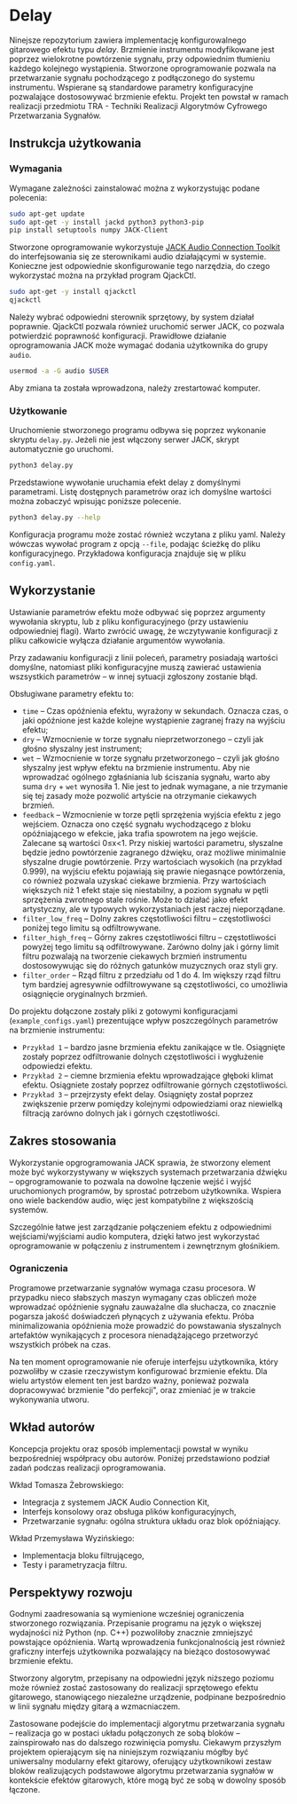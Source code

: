 # Delay
Ninejsze repozytorium zawiera implementację konfigurowalnego gitarowego efektu typu *delay*.
Brzmienie instrumentu modyfikowane jest poprzez wielokrotne powtórzenie sygnału, przy odpowiednim tłumieniu każdego kolejnego wystąpienia.
Stworzone oprogramowanie pozwala na przetwarzanie sygnału pochodzącego z podłączonego do systemu instrumentu.
Wspierane są standardowe parametry konfiguracyjne pozwalające dostosowywać brzmienie efektu.
Projekt ten powstał w ramach realizacji przedmiotu TRA - Techniki Realizacji Algorytmów Cyfrowego Przetwarzania Sygnałów.

## Instrukcja użytkowania

### Wymagania
Wymagane zależności zainstalować można z wykorzystując podane polecenia:
```bash
sudo apt-get update
sudo apt-get -y install jackd python3 python3-pip
pip install setuptools numpy JACK-Client
```
Stworzone oprogramowanie wykorzystuje [JACK Audio Connection Toolkit](https://jackaudio.org/) do interfejsowania się ze sterownikami audio działającymi w systemie. Konieczne jest odpowiednie skonfigurowanie tego narzędzia, do czego wykorzystać można na przykład program QjackCtl.
```bash
sudo apt-get -y install qjackctl
qjackctl
```
Należy wybrać odpowiedni sterownik sprzętowy, by system działał poprawnie. QjackCtl pozwala również uruchomić serwer JACK, co pozwala potwierdzić poprawność konfiguracji. Prawidłowe działanie oprogramowania JACK może wymagać dodania użytkownika do grupy `audio`.
```bash
usermod -a -G audio $USER
```
Aby zmiana ta została wprowadzona, należy zrestartować komputer.

### Użytkowanie
Uruchomienie stworzonego programu odbywa się poprzez wykonanie skryptu `delay.py`. Jeżeli nie jest włączony serwer JACK, skrypt automatycznie go uruchomi.
```bash
python3 delay.py
```
Przedstawione wywołanie uruchamia efekt delay z domyślnymi parametrami. Listę dostępnych parametrów oraz ich domyślne wartości można zobaczyć wpisując poniższe polecenie.
```bash
python3 delay.py --help
```
Konfiguracja programu może zostać również wczytana z pliku yaml. Należy wówczas wywołać program z opcją `--file`, podając ścieżkę do pliku konfiguracyjnego. Przykładowa konfiguracja znajduje się w pliku `config.yaml`.

## Wykorzystanie
Ustawianie parametrów efektu może odbywać się poprzez argumenty wywołania skryptu, lub z pliku konfiguracyjnego (przy ustawieniu odpowiedniej flagi). Warto zwrócić uwagę, że wczytywanie konfiguracji z pliku całkowicie wyłącza działanie argumentów wywołania.

Przy zadawaniu konfiguracji z linii poleceń, parametry posiadają wartości domyślne, natomiast pliki konfiguracyjne muszą zawierać ustawienia wszsystkich parametrów – w innej sytuacji zgłoszony zostanie błąd.

Obsługiwane parametry efektu to:
- `time` – Czas opóźnienia efektu, wyrażony w sekundach. Oznacza czas, o jaki opóźnione jest każde kolejne wystąpienie zagranej frazy na wyjściu efektu;
- `dry` – Wzmocnienie w torze sygnału nieprzetworzonego – czyli jak głośno słyszalny jest instrument;
- `wet` – Wzmocnienie w torze sygnału przetworzonego – czyli jak głośno słyszalny jest wpływ efektu na brzmienie instrumentu. Aby nie wprowadzać ogólnego zgłaśniania lub ściszania sygnału, warto aby suma `dry` + `wet` wynosiła 1. Nie jest to jednak wymagane, a nie trzymanie się tej zasady może pozwolić artyście na otrzymanie ciekawych brzmień. 
- `feedback` – Wzmocnienie w torze pętli sprzężenia wyjścia efektu z jego wejściem. Oznacza ono część sygnału wychodzącego z bloku opóźniającego w efekcie, jaka trafia spowrotem na jego wejście. Zalecane są wartości 0≤x<1. Przy niskiej wartości parametru, słyszalne będzie jedno powtórzenie zagranego dźwięku, oraz możliwe minimalnie słyszalne drugie powtórzenie. Przy wartościach wysokich (na przykład 0.999), na wyjściu efektu pojawiają się prawie niegasnące powtórzenia, co również pozwala uzyskać ciekawe brzmienia. Przy wartościach większych niż 1 efekt staje się niestabilny, a poziom sygnału w pętli sprzężenia zwrotnego stale rośnie. Może to działać jako efekt artystyczny, ale w typowych wykorzystaniach jest raczej nieporządane.
- `filter_low_freq` – Dolny zakres częstotliwości filtru – częstotliwości poniżej tego limitu są odfiltrowywane.
- `filter_high_freq` – Górny zakres częstotliwości filtru – częstotliwości powyżej tego limitu są odfiltrowywane. Zarówno dolny jak i górny limit filtru pozwalają na tworzenie ciekawych brzmień instrumentu dostosowywując się do różnych gatunków muzycznych oraz styli gry.
- `filter_order` – Rząd filtru z przedziału od 1 do 4. Im większy rząd filtru tym bardziej agresywnie odfiltrowywane są częstotliwości, co umożliwia osiągnięcie oryginalnych brzmień.

Do projektu dołączone zostały pliki z gotowymi konfiguracjami (`example_configs.yaml`) prezentujące wpływ poszczególnych parametrów na brzmienie instrumentu:
- `Przykład 1` – bardzo jasne brzmienia efektu zanikające w tle. Osiągnięte zostały poprzez odfiltrowanie dolnych częstotliwości i wygłużenie odpowiedzi efektu.
- `Przykład 2` – ciemne brzmienia efektu wprowadzające głęboki klimat efektu. Osiągniete zostały poprzez odfiltrowanie górnych częstotliwości.
- `Przykład 3` – przejrzysty efekt delay. Osiągnięty został poprzez zwiększenie przerw pomiędzy kolejnymi odpowiedziami oraz niewielką filtracją zarówno dolnych jak i górnych częstotliwości.



## Zakres stosowania
Wykorzystanie opgrogramowania JACK sprawia, że stworzony element może być wykorzystywany w większych systemach przetwarzania dźwięku – opgrogramowanie to pozwala na dowolne łączenie wejść i wyjść uruchomionych programów, by sprostać potrzebom użytkownika. Wspiera ono wiele backendów audio, więc jest kompatybilne z większością systemów.

Szczególnie łatwe jest zarządzanie połączeniem efektu z odpowiednimi wejściami/wyjściami audio komputera, dzięki łatwo jest wykorzystać oprogramowanie w połączeniu z instrumentem i zewnętrznym głośnikiem.

### Ograniczenia

Programowe przetwarzanie sygnałów wymaga czasu procesora. W przypadku nieco słabszych maszyn wymagany czas obliczeń może wprowadzać opóźnienie sygnału zauważalne dla słuchacza, co znacznie pogarsza jakość doświadczeń płynących z używania efektu. Próba minimalizowania opóźnienia może prowadzić do powstawania słyszalnych artefaktów wynikających z procesora nienadążającego przetworzyć wszystkich próbek na czas.

Na ten moment oprogramowanie nie oferuje interfejsu użytkownika, który pozwoliłby w czasie rzeczywistym konfigurować brzmienie efektu. Dla wielu artystów element ten jest bardzo ważny, ponieważ pozwala dopracowywać brzmienie "do perfekcji", oraz zmieniać je w trakcie wykonywania utworu.


## Wkład autorów
Koncepcja projektu oraz sposób implementacji powstał w wyniku bezpośredniej współpracy obu autorów. Poniżej przedstawiono podział zadań podczas realizacji oprogramowania.

Wkład Tomasza Żebrowskiego:
- Integracja z systemem JACK Audio Connection Kit,
- Interfejs konsolowy oraz obsługa plików konfiguracyjnych,
- Przetwarzanie sygnału: ogólna struktura układu oraz blok opóźniający.

Wkład Przemysława Wyzińskiego:
- Implementacja bloku filtrującego,
- Testy i parametryzacja filtru.

## Perspektywy rozwoju
Godnymi zaadresowania są wymienione wcześniej ograniczenia stworzonego rozwiązania. Przepisanie programu na język o większej wydajności niż Python (np. C++) pozwoliłoby znacznie zmniejszyć powstające opóźnienia. Wartą wprowadzenia funkcjonalnością jest również graficzny interfejs użytkownika pozwalający na bieżąco dostosowywać brzmienie efektu. 

Stworzony algorytm, przepisany na odpowiedni język niższego poziomu może również zostać zastosowany do realizacji sprzętowego efektu gitarowego, stanowiącego niezależne urządzenie, podpinane bezpośrednio w linii sygnału między gitarą a wzmacniaczem.

Zastosowane podejście do implementacji algorytmu przetwarzania sygnału – realizacja go w postaci układu połączonych ze sobą bloków – zainspirowało nas do dalszego rozwinięcia pomysłu. Ciekawym przyszłym projektem opierającym się na niniejszym rozwiązaniu mógłby być uniwersalny modularny efekt gitarowy, oferujący użytkownikowi zestaw bloków realizujących podstawowe algorytmu przetwarzania sygnałów w kontekście efektów gitarowych, które mogą być ze sobą w dowolny sposób łączone.

